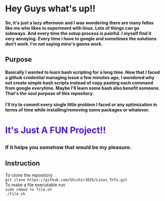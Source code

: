 <h1>Hey Guys what's up!!</h1>

<h4>So, it's just a lazy afternoon and I was wondering there are many fellas like me who likes to experiment with linux. Lots of things can go sideways. And every time the
setup process is painful. I myself find it very annoying. Every time i have to google and sometimes the solutions don't work. I'm not saying mine's gonna work.</h4>

Purpose
--------
<h4>Basically I wanted to learn bash scripting for a long time. Now that I faced a github credential managing issue a few minutes ago, I wondered why not create simple bash 
scripts instead of copy pasting each command from google everytime. Maybe I'll learn some bash also benefit someone. That's the soul purpose of this repository.</h4>

<h4>I'll try to commit every single little problem I faced or any optimization in terms of time while installing/removing some packages or whatever.</h4>

<h1><p style="color:rgb(80,10,245);">It's Just A FUN Project!!</p></h1>
<h3>If it helps you somehow that would be my pleasure.</h3>


Instruction
------------

To clone the repository <br>
`git clone https://github.com/Shishir1035/Linux_TnTs.git`
<br> To make a file executable run <br>
`sudo chmod +x file.sh` <br>
`./file.sh`
